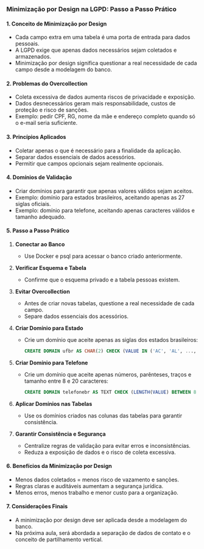 ### Minimização por Design na LGPD: Passo a Passo Prático

#### 1. Conceito de Minimização por Design

- Cada campo extra em uma tabela é uma porta de entrada para dados pessoais.
- A LGPD exige que apenas dados necessários sejam coletados e armazenados.
- Minimização por design significa questionar a real necessidade de cada campo desde a modelagem do banco.

#### 2. Problemas do Overcollection

- Coleta excessiva de dados aumenta riscos de privacidade e exposição.
- Dados desnecessários geram mais responsabilidade, custos de proteção e risco de sanções.
- Exemplo: pedir CPF, RG, nome da mãe e endereço completo quando só o e-mail seria suficiente.

#### 3. Princípios Aplicados

- Coletar apenas o que é necessário para a finalidade da aplicação.
- Separar dados essenciais de dados acessórios.
- Permitir que campos opcionais sejam realmente opcionais.

#### 4. Domínios de Validação

- Criar domínios para garantir que apenas valores válidos sejam aceitos.
- Exemplo: domínio para estados brasileiros, aceitando apenas as 27 siglas oficiais.
- Exemplo: domínio para telefone, aceitando apenas caracteres válidos e tamanho adequado.

#### 5. Passo a Passo Prático

1. **Conectar ao Banco**

   - Use Docker e psql para acessar o banco criado anteriormente.

2. **Verificar Esquema e Tabela**

   - Confirme que o esquema privado e a tabela pessoas existem.

3. **Evitar Overcollection**

   - Antes de criar novas tabelas, questione a real necessidade de cada campo.
   - Separe dados essenciais dos acessórios.

4. **Criar Domínio para Estado**

   - Crie um domínio que aceite apenas as siglas dos estados brasileiros:
     ```sql
     CREATE DOMAIN ufbr AS CHAR(2) CHECK (VALUE IN ('AC', 'AL', ..., 'TO'));
     ```

5. **Criar Domínio para Telefone**

   - Crie um domínio que aceite apenas números, parênteses, traços e tamanho entre 8 e 20 caracteres:
     ```sql
     CREATE DOMAIN telefonebr AS TEXT CHECK (LENGTH(VALUE) BETWEEN 8 AND 20 AND VALUE ~ '^[0-9\-\(\) ]+$');
     ```

6. **Aplicar Domínios nas Tabelas**

   - Use os domínios criados nas colunas das tabelas para garantir consistência.

7. **Garantir Consistência e Segurança**
   - Centralize regras de validação para evitar erros e inconsistências.
   - Reduza a exposição de dados e o risco de coleta excessiva.

#### 6. Benefícios da Minimização por Design

- Menos dados coletados = menos risco de vazamento e sanções.
- Regras claras e auditáveis aumentam a segurança jurídica.
- Menos erros, menos trabalho e menor custo para a organização.

#### 7. Considerações Finais

- A minimização por design deve ser aplicada desde a modelagem do banco.
- Na próxima aula, será abordada a separação de dados de contato e o conceito de partilhamento vertical.
